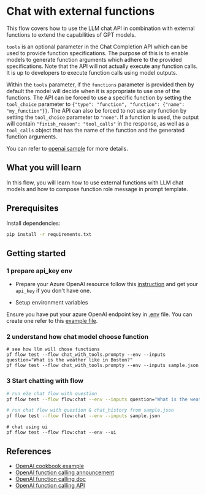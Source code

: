 # Chat with external functions

This flow covers how to use the LLM chat API in combination with external functions to extend the capabilities of GPT models. 

`tools` is an optional parameter in the Chat Completion API which can be used to provide function specifications. The purpose of this is to enable models to generate function arguments which adhere to the provided specifications. Note that the API will not actually execute any function calls. It is up to developers to execute function calls using model outputs.

Within the `tools` parameter, if the `functions` parameter is provided then by default the model will decide when it is appropriate to use one of the functions. The API can be forced to use a specific function by setting the `tool_choice` parameter to `{"type": "function", "function": {"name": "my_function"}}`. The API can also be forced to not use any function by setting the `tool_choice` parameter to `"none"`. If a function is used, the output will contain `"finish_reason": "tool_calls"` in the response, as well as a `tool_calls` object that has the name of the function and the generated function arguments.

You can refer to <a href='https://github.com/openai/openai-cookbook/blob/main/examples/How_to_call_functions_with_chat_models.ipynb' target='_blank'>openai sample</a> for more details.


## What you will learn

In this flow, you will learn how to use external functions with LLM chat models and how to compose function role message in prompt template.

## Prerequisites
Install dependencies:
```bash
pip install -r requirements.txt
```

## Getting started

### 1 prepare api_key env
- Prepare your Azure OpenAI resource follow this [instruction](https://learn.microsoft.com/en-us/azure/cognitive-services/openai/how-to/create-resource?pivots=web-portal) and get your `api_key` if you don't have one.

- Setup environment variables

Ensure you have put your azure OpenAI endpoint key in [.env](../.env) file. You can create one refer to this [example file](../.env.example).

### 2 understand how chat model choose function
```shell
# see how llm will chose functions
pf flow test --flow chat_with_tools.prompty --env --inputs question="What is the weather like in Boston?"
pf flow test --flow chat_with_tools.prompty --env --inputs sample.json
```

### 3 Start chatting with flow

```bash
# run e2e chat flow with question
pf flow test --flow flow:chat --env --inputs question="What is the weather like in Boston?"

# run chat flow with question & chat_history from sample.json
pf flow test --flow flow:chat --env --inputs sample.json
```

```shell
# chat using ui
pf flow test --flow flow:chat --env --ui
```

## References
- <a href='https://github.com/openai/openai-cookbook/blob/main/examples/How_to_call_functions_with_chat_models.ipynb' target='_blank'>OpenAI cookbook example</a>
- <a href='https://openai.com/blog/function-calling-and-other-api-updates?ref=upstract.com' target='_blank'>OpenAI function calling announcement</a> 
- <a href='https://platform.openai.com/docs/guides/gpt/function-calling' target='_blank'>OpenAI function calling doc</a>
- <a href='https://platform.openai.com/docs/api-reference/chat/create' target='_blank'>OpenAI function calling API</a>
